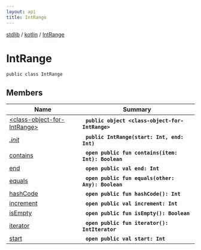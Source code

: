 ```yaml
---
layout: api
title: IntRange
---
```

[stdlib](../../index.md) / [kotlin](../index.md) / [IntRange](index.md)

# IntRange

```
public class IntRange
```

## Members

| Name | Summary |
|------|---------|
|[&lt;class-object-for-IntRange&gt;](_class-object-for-IntRange_/index.md)|&nbsp;&nbsp;**`public object <class-object-for-IntRange>`**<br>|
|[*.init*](_init_.md)|&nbsp;&nbsp;**`public IntRange(start: Int, end: Int)`**<br>|
|[contains](contains.md)|&nbsp;&nbsp;**`open public fun contains(item: Int): Boolean`**<br>|
|[end](end.md)|&nbsp;&nbsp;**`open public val end: Int`**<br>|
|[equals](equals.md)|&nbsp;&nbsp;**`open public fun equals(other: Any): Boolean`**<br>|
|[hashCode](hashCode.md)|&nbsp;&nbsp;**`open public fun hashCode(): Int`**<br>|
|[increment](increment/index.md)|&nbsp;&nbsp;**`open public val increment: Int`**<br>|
|[isEmpty](isEmpty.md)|&nbsp;&nbsp;**`open public fun isEmpty(): Boolean`**<br>|
|[iterator](iterator.md)|&nbsp;&nbsp;**`open public fun iterator(): IntIterator`**<br>|
|[start](start.md)|&nbsp;&nbsp;**`open public val start: Int`**<br>|
